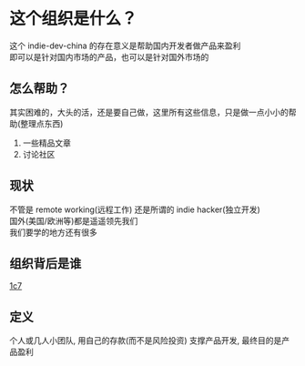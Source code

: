 # 这个组织是什么？
这个 indie-dev-china 的存在意义是帮助国内开发者做产品来盈利   
即可以是针对国内市场的产品，也可以是针对国外市场的   

## 怎么帮助？   
其实困难的，大头的活，还是要自己做，这里所有这些信息，只是做一点小小的帮助(整理点东西)     

1. 一些精品文章
2. 讨论社区

## 现状
不管是 remote working(远程工作) 还是所谓的 indie hacker(独立开发)    
国外(美国/欧洲等)都是遥遥领先我们   
我们要学的地方还有很多   

## 组织背后是谁
[1c7](https://github.com/1c7)

## 定义
个人或几人小团队, 用自己的存款(而不是风险投资) 支撑产品开发, 最终目的是产品盈利  

